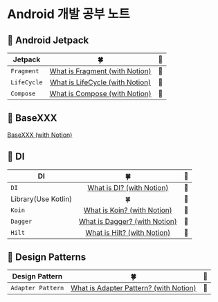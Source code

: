 # Android 개발 공부 노트
## 🎯 Android Jetpack
| Jetpack | 🍀 | 🏴 |
|---|:---:|---:|
| `Fragment` | [What is Fragment (with Notion)](https://atom-feet-3b2.notion.site/Fragment-1325b308f6aa4290bc8c3c2a557ff08d) | 🔵 |
| `LifeCycle` | [What is LifeCycle (with Notion)]() | 🔴 |
| `Compose` | [What is Compose (with Notion)](https://atom-feet-3b2.notion.site/Compose-bd0060c36cd441ec98a92656242f1adf) | 🔴 |

## 🎯 BaseXXX
[BaseXXX (with Notion)](https://atom-feet-3b2.notion.site/BaseXXX-abdf6815e55e4a829892b921b191fd5f)

## 🎯 DI
| DI | 🍀 | 🏴 |
|---|:---:|---:|
| `DI` | [What is DI? (with Notion)](https://atom-feet-3b2.notion.site/DI-Dependencies-Injection-5a6b1973694e4785931b271bc25f09a7) | 🔵 |
| Library(Use Kotlin) | 🍀 | 🏴 |
| `Koin` | [What is Koin? (with Notion)]() | 🔴 |
| `Dagger` | [What is Dagger? (with Notion)]() | 🔴 |
| `Hilt` | [What is Hilt? (with Notion)]() | 🔴 |

## 🎯 Design Patterns
| Design Pattern | 🍀 | 🏴 |
|---|:---:|---:|
| `Adapter Pattern` | [What is Adapter Pattern? (with Notion)](https://atom-feet-3b2.notion.site/Adapter-Pattern-ac750aef34324915b3d5fd80eb84ae38) | 🔵 |
